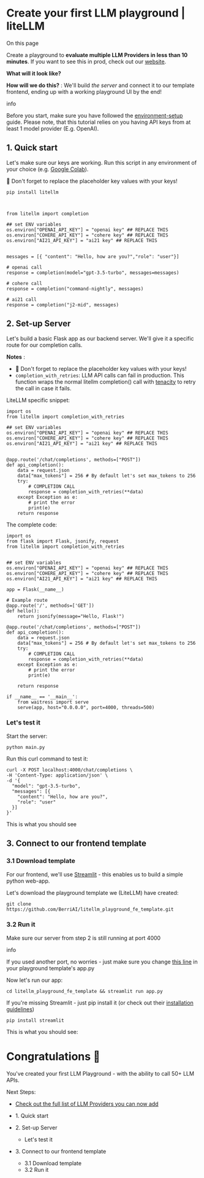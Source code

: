 # Create your first LLM playground | liteLLM

On this page

Create a playground to **evaluate multiple LLM Providers in less than 10 minutes**. If you want to see this in prod, check out our [website](https://litellm.ai/).

**What will it look like?**

**How will we do this?** : We'll build _the server_ and connect it to our template frontend, ending up with a working playground UI by the end!

info

Before you start, make sure you have followed the [environment-setup](/docs/tutorials/installation) guide. Please note, that this tutorial relies on you having API keys from at least 1 model provider (E.g. OpenAI).

## 1\. Quick start​

Let's make sure our keys are working. Run this script in any environment of your choice (e.g. [Google Colab](https://colab.research.google.com/#create=true)).

🚨 Don't forget to replace the placeholder key values with your keys!
    
    
    pip install litellm  
    
    
    
    from litellm import completion  
      
    ## set ENV variables  
    os.environ["OPENAI_API_KEY"] = "openai key" ## REPLACE THIS  
    os.environ["COHERE_API_KEY"] = "cohere key" ## REPLACE THIS  
    os.environ["AI21_API_KEY"] = "ai21 key" ## REPLACE THIS  
      
      
    messages = [{ "content": "Hello, how are you?","role": "user"}]  
      
    # openai call  
    response = completion(model="gpt-3.5-turbo", messages=messages)  
      
    # cohere call  
    response = completion("command-nightly", messages)  
      
    # ai21 call  
    response = completion("j2-mid", messages)  
    

## 2\. Set-up Server​

Let's build a basic Flask app as our backend server. We'll give it a specific route for our completion calls.

**Notes** :

  * 🚨 Don't forget to replace the placeholder key values with your keys!
  * `completion_with_retries`: LLM API calls can fail in production. This function wraps the normal litellm completion() call with [tenacity](https://tenacity.readthedocs.io/en/latest/) to retry the call in case it fails.

LiteLLM specific snippet:
    
    
    import os  
    from litellm import completion_with_retries   
      
    ## set ENV variables  
    os.environ["OPENAI_API_KEY"] = "openai key" ## REPLACE THIS  
    os.environ["COHERE_API_KEY"] = "cohere key" ## REPLACE THIS  
    os.environ["AI21_API_KEY"] = "ai21 key" ## REPLACE THIS  
      
      
    @app.route('/chat/completions', methods=["POST"])  
    def api_completion():  
        data = request.json  
        data["max_tokens"] = 256 # By default let's set max_tokens to 256  
        try:  
            # COMPLETION CALL  
            response = completion_with_retries(**data)  
        except Exception as e:  
            # print the error  
            print(e)  
        return response  
    

The complete code:
    
    
    import os  
    from flask import Flask, jsonify, request  
    from litellm import completion_with_retries   
      
      
    ## set ENV variables  
    os.environ["OPENAI_API_KEY"] = "openai key" ## REPLACE THIS  
    os.environ["COHERE_API_KEY"] = "cohere key" ## REPLACE THIS  
    os.environ["AI21_API_KEY"] = "ai21 key" ## REPLACE THIS  
      
    app = Flask(__name__)  
      
    # Example route  
    @app.route('/', methods=['GET'])  
    def hello():  
        return jsonify(message="Hello, Flask!")  
      
    @app.route('/chat/completions', methods=["POST"])  
    def api_completion():  
        data = request.json  
        data["max_tokens"] = 256 # By default let's set max_tokens to 256  
        try:  
            # COMPLETION CALL  
            response = completion_with_retries(**data)  
        except Exception as e:  
            # print the error  
            print(e)  
      
        return response  
      
    if __name__ == '__main__':  
        from waitress import serve  
        serve(app, host="0.0.0.0", port=4000, threads=500)  
    

### Let's test it​

Start the server:
    
    
    python main.py  
    

Run this curl command to test it:
    
    
    curl -X POST localhost:4000/chat/completions \  
    -H 'Content-Type: application/json' \  
    -d '{  
      "model": "gpt-3.5-turbo",  
      "messages": [{  
        "content": "Hello, how are you?",  
        "role": "user"  
      }]  
    }'  
    

This is what you should see

## 3\. Connect to our frontend template​

### 3.1 Download template​

For our frontend, we'll use [Streamlit](https://streamlit.io/) \- this enables us to build a simple python web-app.

Let's download the playground template we (LiteLLM) have created:
    
    
    git clone https://github.com/BerriAI/litellm_playground_fe_template.git  
    

### 3.2 Run it​

Make sure our server from step 2 is still running at port 4000

info

If you used another port, no worries - just make sure you change [this line](https://github.com/BerriAI/litellm_playground_fe_template/blob/411bea2b6a2e0b079eb0efd834886ad783b557ef/app.py#L7) in your playground template's app.py

Now let's run our app:
    
    
    cd litellm_playground_fe_template && streamlit run app.py  
    

If you're missing Streamlit - just pip install it (or check out their [installation guidelines](https://docs.streamlit.io/library/get-started/installation#install-streamlit-on-macoslinux))
    
    
    pip install streamlit  
    

This is what you should see:

# Congratulations 🚀

You've created your first LLM Playground - with the ability to call 50+ LLM APIs.

Next Steps:

  * [Check out the full list of LLM Providers you can now add](https://docs.litellm.ai/docs/providers)

  * 1\. Quick start
  * 2\. Set-up Server
    * Let's test it
  * 3\. Connect to our frontend template
    * 3.1 Download template
    * 3.2 Run it